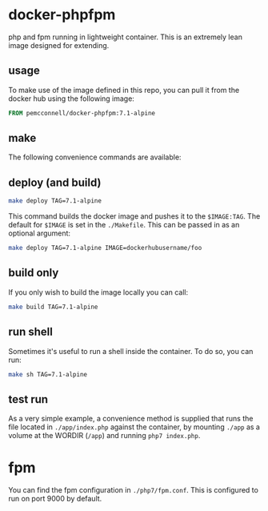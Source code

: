 docker-phpfpm
=============

php and fpm running in lightweight container. This is an extremely lean image
designed for extending.

usage
-----

To make use of the image defined in this repo, you can pull it from the 
docker hub using the following image:

```Dockerfile
FROM pemcconnell/docker-phpfpm:7.1-alpine
```

make
----

The following convenience commands are available:

deploy (and build)
------------------

```bash
make deploy TAG=7.1-alpine
```

This command builds the docker image and pushes it to the `$IMAGE:TAG`. The 
default for `$IMAGE` is set in the `./Makefile`. This can be passed in as an 
optional argument:

```bash
make deploy TAG=7.1-alpine IMAGE=dockerhubusername/foo
```

build only
----------

If you only wish to build the image locally you can call:

```bash
make build TAG=7.1-alpine
```

run shell
---------

Sometimes it's useful to run a shell inside the container. To do so, you can 
run:

```bash
make sh TAG=7.1-alpine
```

test run
--------

As a very simple example, a convenience method is supplied that runs the file 
located in `./app/index.php` against the container, by mounting `./app` as a 
volume at the WORDIR (`/app`) and running `php7 index.php`.

fpm
===

You can find the fpm configuration in `./php7/fpm.conf`. This is configured to
run on port 9000 by default.
